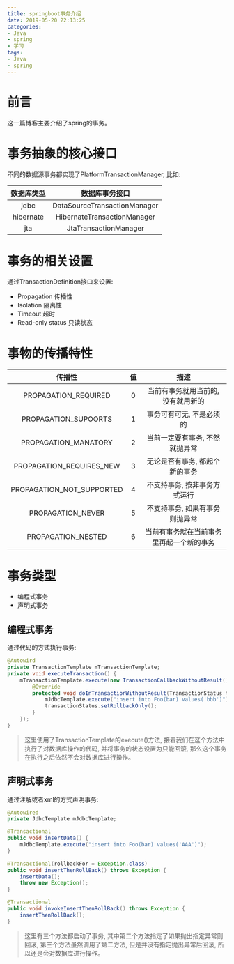 ```yaml
---
title: springboot事务介绍
date: 2019-05-20 22:13:25
categories:
- Java
- spring
- 学习
tags:
- Java
- spring
---
```


# 前言

这一篇博客主要介绍了spring的事务。

<!--more-->

# 事务抽象的核心接口

不同的数据源事务都实现了PlatformTransactionManager, 比如:

| 数据库类型 | 数据库事务接口 |
| :--------: | :------------: |
| jdbc | DataSourceTransactionManager |
| hibernate | HibernateTransactionManager |
| jta | JtaTransactionManager |

# 事务的相关设置

通过TransactionDefinition接口来设置:

* Propagation 传播性
* Isolation 隔离性
* Timeout 超时
* Read-only status 只读状态

# 事物的传播特性

| 传播性 | 值 | 描述 |
| :----: | :-:| :--: |
| PROPAGATION_REQUIRED | 0 | 当前有事务就用当前的, 没有就用新的 |
| PROPAGATION_SUPOORTS | 1 | 事务可有可无, 不是必须的 |
| PROPAGATION_MANATORY | 2 | 当前一定要有事务, 不然就抛异常 |
| PROPAGATION_REQUIRES_NEW | 3 | 无论是否有事务, 都起个新的事务 |
| PROPAGATION_NOT_SUPPORTED | 4 | 不支持事务, 按非事务方式运行 |
| PROPAGATION_NEVER | 5 | 不支持事务, 如果有事务则抛异常 |
| PROPAGATION_NESTED | 6 | 当前有事务就在当前事务里再起一个新的事务 |

# 事务类型

* 编程式事务
* 声明式事务

## 编程式事务

通过代码的方式执行事务:

```java
@Autowird
private TransactionTemplate mTransactionTemplate;
private void executeTransaction() {
    mTransactionTemplate.execute(new TransactionCallbackWithoutResult() {
        @Override
        protected void doInTransactionWithoutResult(TransactionStatus transactionStatus) {
            mJdbcTemplate.execute("insert into Foo(bar) values('bbb')");
            transactionStatus.setRollbackOnly();
        }
    });
}
```

> 这里使用了TransactionTemplate的execute()方法, 接着我们在这个方法中执行了对数据库操作的代码, 并将事务的状态设置为只能回滚, 那么这个事务在执行之后依然不会对数据库进行操作。

## 声明式事务

通过注解或者xml的方式声明事务:

```java
@Autowired
private JdbcTemplate mJdbcTemplate;

@Transactional
public void insertData() {
    mJdbcTemplate.execute("insert into Foo(bar) values('AAA')");
}

@Transactional(rollbackFor = Exception.class)
public void insertThenRollBack() throws Exception {
    insertData();
    throw new Exception();
}

@Transactional
public void invokeInsertThenRollBack() throws Exception {
    insertThenRollBack();
}
```

> 这里有三个方法都启动了事务, 其中第二个方法指定了如果抛出指定异常则回滚, 第三个方法虽然调用了第二方法, 但是并没有指定抛出异常后回滚, 所以还是会对数据库进行操作。
